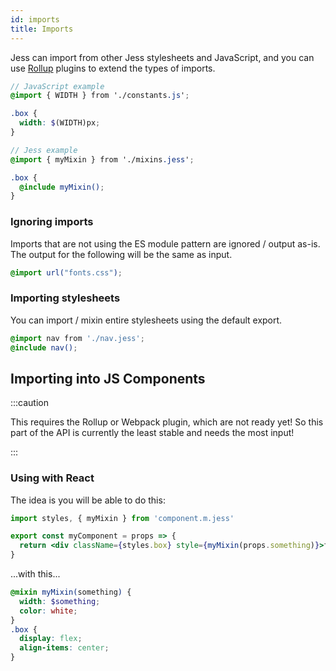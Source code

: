 ```yaml
---
id: imports
title: Imports
---
```


Jess can import from other Jess stylesheets and JavaScript, and you can use [Rollup](https://rollupjs.org/) plugins to extend the types of imports.

```scss
// JavaScript example
@import { WIDTH } from './constants.js';

.box {
  width: $(WIDTH)px;
}
```
```scss
// Jess example
@import { myMixin } from './mixins.jess';

.box {
  @include myMixin();
}
```

### Ignoring imports

Imports that are not using the ES module pattern are ignored / output as-is. The output for the following will be the same as input.
```css
@import url("fonts.css");
```

### Importing stylesheets

You can import / mixin entire stylesheets using the default export.

```scss
@import nav from './nav.jess';
@include nav();
```

## Importing into JS Components

:::caution

This requires the Rollup or Webpack plugin, which are not ready yet! So this part of the API is currently the least stable and needs the most input!

:::

### Using with React

The idea is you will be able to do this:
```jsx
import styles, { myMixin } from 'component.m.jess'

export const myComponent = props => {
  return <div className={styles.box} style={myMixin(props.something)}>foo</div>
}
```
...with this...
```scss
@mixin myMixin(something) {
  width: $something;
  color: white;
}
.box {
  display: flex;
  align-items: center;
}
```